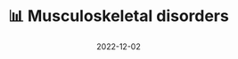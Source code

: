 ---
title: 📊 Musculoskeletal disorders
date: '2022-12-02'
type: book
weight: 22
columns: 100
commentable: true
---